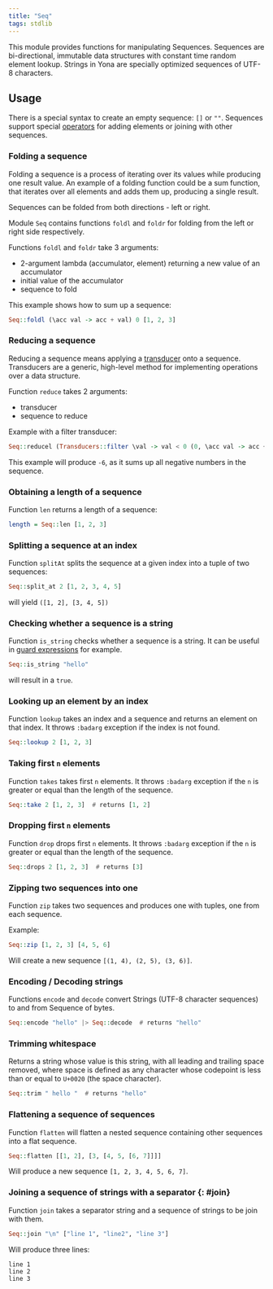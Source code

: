 ```yaml
---
title: "Seq"
tags: stdlib
---
```


This module provides functions for manipulating Sequences. Sequences are bi-directional, immutable data structures with constant time random element lookup. Strings in Yona are specially optimized sequences of UTF-8 characters.

## Usage
There is a special syntax to create an empty sequence: `[]` or `""`. Sequences support special [operators](/features/operators.md) for adding elements or joining with other sequences.

### Folding a sequence
Folding a sequence is a process of iterating over its values while producing one result value. An example of a folding function could be a sum function, that iterates over all elements and adds them up, producing a single result.

Sequences can be folded from both directions - left or right.

Module `Seq` contains functions `foldl` and `foldr` for folding from the left or right side respectively.

Functions `foldl` and `foldr` take 3 arguments:
* 2-argument lambda (accumulator, element) returning a new value of an accumulator
* initial value of the accumulator
* sequence to fold

This example shows how to sum up a sequence:
```haskell
Seq::foldl (\acc val -> acc + val) 0 [1, 2, 3]
```

### Reducing a sequence
Reducing a sequence means applying a [transducer](transducers.md) onto a sequence. Transducers are a generic, high-level method for implementing operations over a data structure.

Function `reduce` takes 2 arguments:
* transducer
* sequence to reduce

Example with a filter transducer:
```haskell
Seq::reducel (Transducers::filter \val -> val < 0 (0, \acc val -> acc + val, \acc -> acc * 2)) [-2,-1,0,1,2]
```

This example will produce `-6`, as it sums up all negative numbers in the sequence.

### Obtaining a length of a sequence
Function `len` returns a length of a sequence:
```haskell
length = Seq::len [1, 2, 3]
```

### Splitting a sequence at an index
Function `splitAt` splits the sequence at a given index into a tuple of two sequences:
```haskell
Seq::split_at 2 [1, 2, 3, 4, 5]
```

will yield `([1, 2], [3, 4, 5])`

### Checking whether a sequence is a string
Function `is_string` checks whether a sequence is a string. It can be useful in [guard expressions](/features/syntax.md) for example.
```haskell
Seq::is_string "hello"
```

will result in a `true`.

### Looking up an element by an index
Function `lookup` takes an index and a sequence and returns an element on that index. It throws `:badarg` exception if the index is not found.
```haskell
Seq::lookup 2 [1, 2, 3]
```

### Taking first `n` elements
Function `takes` takes first `n` elements.  It throws `:badarg` exception if the `n` is greater or equal than the length of the sequence.
```haskell
Seq::take 2 [1, 2, 3]  # returns [1, 2]
```

### Dropping first `n` elements
Function `drop` drops first `n` elements.  It throws `:badarg` exception if the `n` is greater or equal than the length of the sequence.
```haskell
Seq::drops 2 [1, 2, 3]  # returns [3]
```

### Zipping two sequences into one
Function `zip` takes two sequences and produces one with tuples, one from each sequence.

Example:
```haskell
Seq::zip [1, 2, 3] [4, 5, 6]
```

Will create a new sequence `[(1, 4), (2, 5), (3, 6)]`.

### Encoding / Decoding strings
Functions `encode` and `decode` convert Strings (UTF-8 character sequences) to and from Sequence of bytes.
```haskell
Seq::encode "hello" |> Seq::decode  # returns "hello"
```

### Trimming whitespace
Returns a string whose value is this string, with all leading and trailing space removed, where space is defined as any character whose codepoint is less than or equal to `U+0020` (the space character).
```haskell
Seq::trim " hello "  # returns "hello"
```

### Flattening a sequence of sequences
Function `flatten` will flatten a nested sequence containing other sequences into a flat sequence.
```haskell
Seq::flatten [[1, 2], [3, [4, 5, [6, 7]]]]
```

Will produce a new sequence `[1, 2, 3, 4, 5, 6, 7]`.

### Joining a sequence of strings with a separator {: #join}
Function `join` takes a separator string and a sequence of strings to be join with them.
```haskell
Seq::join "\n" ["line 1", "line2", "line 3"]
```

Will produce three lines:
```
line 1
line 2
line 3
```
